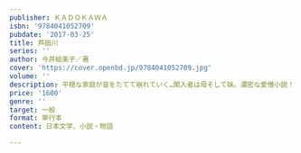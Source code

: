 ```yaml
---
publisher: ＫＡＤＯＫＡＷＡ
isbn: '9784041052709'
pubdate: '2017-03-25'
title: 芦田川
series: ''
author: 今井絵美子／著
cover: 'https://cover.openbd.jp/9784041052709.jpg'
volume: ''
description: 平穏な家庭が音をたてて崩れていく…闖入者は母そして妹。濃密な愛憎小説！
price: '1600'
genre: ''
target: 一般
format: 単行本
content: 日本文学、小説・物語

---
```

